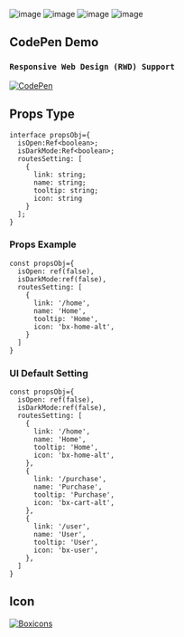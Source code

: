 ![image](https://img.shields.io/badge/Vue%20js-35495E?style=for-the-badge&logo=vuedotjs&logoColor=4FC08D)
![image](https://img.shields.io/badge/Vite-B73BFE?style=for-the-badge&logo=vite&logoColor=FFD62E)
![image](https://img.shields.io/badge/TypeScript-007ACC?style=for-the-badge&logo=typescript&logoColor=white)
![image](https://img.shields.io/badge/-Scss-eee?style=for-the-badge&logo=sass)
## CodePen Demo

### `Responsive Web Design (RWD) Support `
[![CodePen](https://img.shields.io/badge/CodePen-View-000000?style=for-the-badge&logo=codepen)](https://codepen.io/justin880929/pen/Yzowegd)




## Props Type
```
interface propsObj={
  isOpen:Ref<boolean>;
  isDarkMode:Ref<boolean>;
  routesSetting: [
    {
      link: string;
      name: string;
      tooltip: string;
      icon: string
    }
  ];
}
```
### Props Example
```
const propsObj={
  isOpen: ref(false),
  isDarkMode:ref(false),
  routesSetting: [
    {
      link: '/home',
      name: 'Home',
      tooltip: 'Home',
      icon: 'bx-home-alt',
    }
  ]
}
```
### UI Default Setting
```
const propsObj={
  isOpen: ref(false),
  isDarkMode:ref(false),
  routesSetting: [
    {
      link: '/home',
      name: 'Home',
      tooltip: 'Home',
      icon: 'bx-home-alt',
    },
    {
      link: '/purchase',
      name: 'Purchase',
      tooltip: 'Purchase',
      icon: 'bx-cart-alt',
    },
    {
      link: '/user',
      name: 'User',
      tooltip: 'User',
      icon: 'bx-user',
    },
  ]
}
```
## Icon
[![Boxicons](https://img.shields.io/badge/Icon%20Library-Boxicons-c4caef?style=for-the-badge&logo=boxicons&logoColor=white)](https://boxicons.com/)
